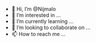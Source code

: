 - 👋 Hi, I’m @Nijmalo
- 👀 I’m interested in ...
- 🌱 I’m currently learning ...
- 💞️ I’m looking to collaborate on ...
- 📫 How to reach me ...

<!---
Nijmalo/Nijmalo is a ✨ special ✨ repository because its `README.md` (this file) appears on your GitHub profile.
You can click the Preview link to take a look at your changes.
--->
